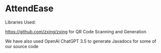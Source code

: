 # AttendEase

Libraries Used:

https://github.com/zxing/zxing for QR Code Scanning and Generation

We have also used OpenAI ChatGPT 3.5 to generate Javadocs for some of our source code
